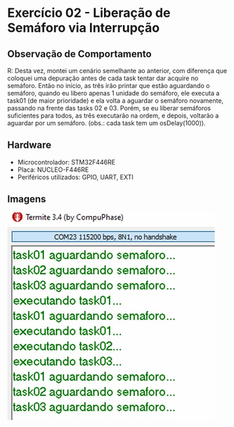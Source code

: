 # Exercício 02 - Liberação de Semáforo via Interrupção

## Observação de Comportamento

R: Desta vez, montei um cenário semelhante ao anterior, com diferença que coloquei uma depuração antes de cada task tentar dar acquire no semáforo. Então no início, as três irão printar que estão aguardando o semáforo, quando eu libero apenas 1 unidade do semáforo, ele executa a task01 (de maior prioridade) e ela volta a aguardar o semáforo novamente, passando na frente das tasks 02 e 03. Porém, se eu liberar semáforos suficientes para todos, as três executarão na ordem, e depois, voltarão a aguardar por um semáforo. (obs.: cada task tem um osDelay(1000)).

## Hardware
- Microcontrolador: STM32F446RE
- Placa: NUCLEO-F446RE
- Periféricos utilizados: GPIO, UART, EXTI

## Imagens

![Comportamento](../images/img-exercicio-02.jpeg)